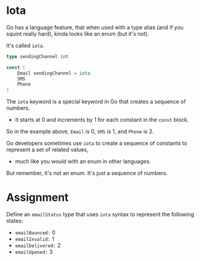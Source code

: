 # Iota

Go has a language feature, that when used with a type alias (and if you squint really hard), kinda looks like an enum (but it's not).

It's called `iota`.

```go
type sendingChannel int

const (
    Email sendingChannel = iota
    SMS
    Phone
)
```

The `iota` keyword is a special keyword in Go that creates a sequence of numbers.

- It starts at 0 and increments by 1 for each constant in the `const` block.

So in the example above, `Email` is 0, `SMS` is 1, and `Phone` is 2.

Go developers sometimes use `iota` to create a sequence of constants to represent a set of related values,

- much like you would with an enum in other languages.

But remember, it's not an enum. It's just a sequence of numbers.

# Assignment

Define an `emailStatus` type that uses `iota` syntax to represent the following states:

- `emailBounced:` 0
- `emailInvalid:` 1
- `emailDelivered:` 2
- `emailOpened:` 3
